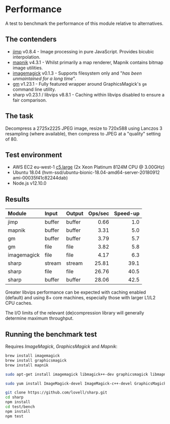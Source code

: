 # Performance

A test to benchmark the performance of this module relative to alternatives.

## The contenders

* [jimp](https://www.npmjs.com/package/jimp) v0.8.4 - Image processing in pure JavaScript. Provides bicubic interpolation.
* [mapnik](https://www.npmjs.org/package/mapnik) v4.3.1 - Whilst primarily a map renderer, Mapnik contains bitmap image utilities.
* [imagemagick](https://www.npmjs.com/package/imagemagick) v0.1.3 - Supports filesystem only and "*has been unmaintained for a long time*".
* [gm](https://www.npmjs.com/package/gm) v1.23.1 - Fully featured wrapper around GraphicsMagick's `gm` command line utility.
* sharp v0.23.1 / libvips v8.8.1 - Caching within libvips disabled to ensure a fair comparison.

## The task

Decompress a 2725x2225 JPEG image,
resize to 720x588 using Lanczos 3 resampling (where available),
then compress to JPEG at a "quality" setting of 80.

## Test environment

* AWS EC2 eu-west-1 [c5.large](https://aws.amazon.com/ec2/instance-types/c5/) (2x Xeon Platinum 8124M CPU @ 3.00GHz)
* Ubuntu 18.04 (hvm-ssd/ubuntu-bionic-18.04-amd64-server-20180912 ami-00035f41c82244dab)
* Node.js v12.10.0

## Results

| Module             | Input  | Output | Ops/sec | Speed-up |
| :----------------- | :----- | :----- | ------: | -------: |
| jimp               | buffer | buffer |    0.66 |      1.0 |
| mapnik             | buffer | buffer |    3.31 |      5.0 |
| gm                 | buffer | buffer |    3.79 |      5.7 |
| gm                 | file   | file   |    3.82 |      5.8 |
| imagemagick        | file   | file   |    4.17 |      6.3 |
| sharp              | stream | stream |   25.81 |     39.1 |
| sharp              | file   | file   |   26.76 |     40.5 |
| sharp              | buffer | buffer |   28.06 |     42.5 |

Greater libvips performance can be expected with caching enabled (default)
and using 8+ core machines, especially those with larger L1/L2 CPU caches.

The I/O limits of the relevant (de)compression library will generally determine maximum throughput.

## Running the benchmark test

Requires _ImageMagick_, _GraphicsMagick_ and _Mapnik_:

```sh
brew install imagemagick
brew install graphicsmagick
brew install mapnik
```

```sh
sudo apt-get install imagemagick libmagick++-dev graphicsmagick libmapnik-dev
```

```sh
sudo yum install ImageMagick-devel ImageMagick-c++-devel GraphicsMagick mapnik-devel
```

```sh
git clone https://github.com/lovell/sharp.git
cd sharp
npm install
cd test/bench
npm install
npm test
```
